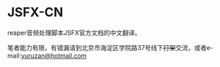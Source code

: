 # JSFX-CN
reaper音频处理脚本JSFX官方文档的中文翻译。

笔者能力有限，有错漏请到北京市海淀区学院路37号线下~~打架~~交流，或者e-mail:yuruzan@hotmail.com
